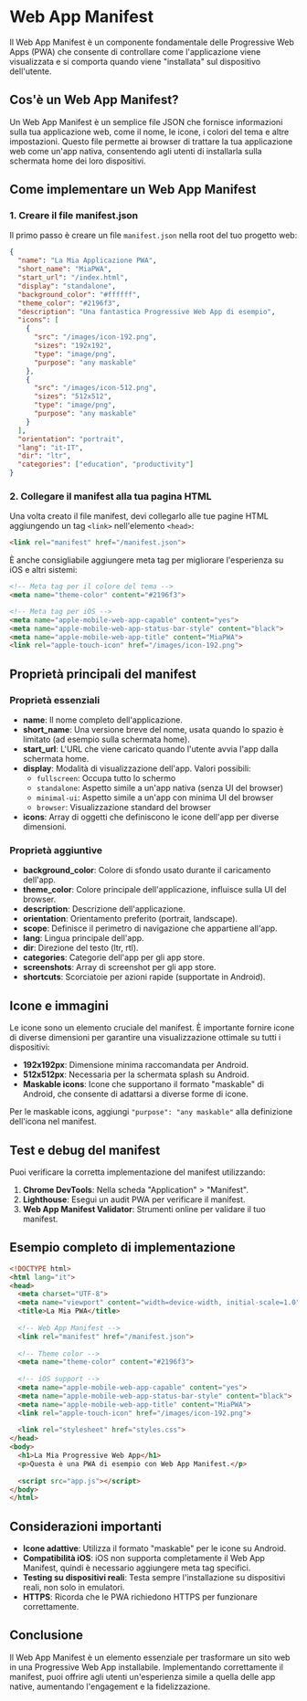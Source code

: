 # Web App Manifest

Il Web App Manifest è un componente fondamentale delle Progressive Web Apps (PWA) che consente di controllare come l'applicazione viene visualizzata e si comporta quando viene "installata" sul dispositivo dell'utente.

## Cos'è un Web App Manifest?

Un Web App Manifest è un semplice file JSON che fornisce informazioni sulla tua applicazione web, come il nome, le icone, i colori del tema e altre impostazioni. Questo file permette ai browser di trattare la tua applicazione web come un'app nativa, consentendo agli utenti di installarla sulla schermata home dei loro dispositivi.

## Come implementare un Web App Manifest

### 1. Creare il file manifest.json

Il primo passo è creare un file `manifest.json` nella root del tuo progetto web:

```json
{
  "name": "La Mia Applicazione PWA",
  "short_name": "MiaPWA",
  "start_url": "/index.html",
  "display": "standalone",
  "background_color": "#ffffff",
  "theme_color": "#2196f3",
  "description": "Una fantastica Progressive Web App di esempio",
  "icons": [
    {
      "src": "/images/icon-192.png",
      "sizes": "192x192",
      "type": "image/png",
      "purpose": "any maskable"
    },
    {
      "src": "/images/icon-512.png",
      "sizes": "512x512",
      "type": "image/png",
      "purpose": "any maskable"
    }
  ],
  "orientation": "portrait",
  "lang": "it-IT",
  "dir": "ltr",
  "categories": ["education", "productivity"]
}
```

### 2. Collegare il manifest alla tua pagina HTML

Una volta creato il file manifest, devi collegarlo alle tue pagine HTML aggiungendo un tag `<link>` nell'elemento `<head>`:

```html
<link rel="manifest" href="/manifest.json">
```

È anche consigliabile aggiungere meta tag per migliorare l'esperienza su iOS e altri sistemi:

```html
<!-- Meta tag per il colore del tema -->
<meta name="theme-color" content="#2196f3">

<!-- Meta tag per iOS -->
<meta name="apple-mobile-web-app-capable" content="yes">
<meta name="apple-mobile-web-app-status-bar-style" content="black">
<meta name="apple-mobile-web-app-title" content="MiaPWA">
<link rel="apple-touch-icon" href="/images/icon-192.png">
```

## Proprietà principali del manifest

### Proprietà essenziali

- **name**: Il nome completo dell'applicazione.
- **short_name**: Una versione breve del nome, usata quando lo spazio è limitato (ad esempio sulla schermata home).
- **start_url**: L'URL che viene caricato quando l'utente avvia l'app dalla schermata home.
- **display**: Modalità di visualizzazione dell'app. Valori possibili:
  - `fullscreen`: Occupa tutto lo schermo
  - `standalone`: Aspetto simile a un'app nativa (senza UI del browser)
  - `minimal-ui`: Aspetto simile a un'app con minima UI del browser
  - `browser`: Visualizzazione standard del browser
- **icons**: Array di oggetti che definiscono le icone dell'app per diverse dimensioni.

### Proprietà aggiuntive

- **background_color**: Colore di sfondo usato durante il caricamento dell'app.
- **theme_color**: Colore principale dell'applicazione, influisce sulla UI del browser.
- **description**: Descrizione dell'applicazione.
- **orientation**: Orientamento preferito (portrait, landscape).
- **scope**: Definisce il perimetro di navigazione che appartiene all'app.
- **lang**: Lingua principale dell'app.
- **dir**: Direzione del testo (ltr, rtl).
- **categories**: Categorie dell'app per gli app store.
- **screenshots**: Array di screenshot per gli app store.
- **shortcuts**: Scorciatoie per azioni rapide (supportate in Android).

## Icone e immagini

Le icone sono un elemento cruciale del manifest. È importante fornire icone di diverse dimensioni per garantire una visualizzazione ottimale su tutti i dispositivi:

- **192x192px**: Dimensione minima raccomandata per Android.
- **512x512px**: Necessaria per la schermata splash su Android.
- **Maskable icons**: Icone che supportano il formato "maskable" di Android, che consente di adattarsi a diverse forme di icone.

Per le maskable icons, aggiungi `"purpose": "any maskable"` alla definizione dell'icona nel manifest.

## Test e debug del manifest

Puoi verificare la corretta implementazione del manifest utilizzando:

1. **Chrome DevTools**: Nella scheda "Application" > "Manifest".
2. **Lighthouse**: Esegui un audit PWA per verificare il manifest.
3. **Web App Manifest Validator**: Strumenti online per validare il tuo manifest.

## Esempio completo di implementazione

```html
<!DOCTYPE html>
<html lang="it">
<head>
  <meta charset="UTF-8">
  <meta name="viewport" content="width=device-width, initial-scale=1.0">
  <title>La Mia PWA</title>
  
  <!-- Web App Manifest -->
  <link rel="manifest" href="/manifest.json">
  
  <!-- Theme color -->
  <meta name="theme-color" content="#2196f3">
  
  <!-- iOS support -->
  <meta name="apple-mobile-web-app-capable" content="yes">
  <meta name="apple-mobile-web-app-status-bar-style" content="black">
  <meta name="apple-mobile-web-app-title" content="MiaPWA">
  <link rel="apple-touch-icon" href="/images/icon-192.png">
  
  <link rel="stylesheet" href="styles.css">
</head>
<body>
  <h1>La Mia Progressive Web App</h1>
  <p>Questa è una PWA di esempio con Web App Manifest.</p>
  
  <script src="app.js"></script>
</body>
</html>
```

## Considerazioni importanti

- **Icone adattive**: Utilizza il formato "maskable" per le icone su Android.
- **Compatibilità iOS**: iOS non supporta completamente il Web App Manifest, quindi è necessario aggiungere meta tag specifici.
- **Testing su dispositivi reali**: Testa sempre l'installazione su dispositivi reali, non solo in emulatori.
- **HTTPS**: Ricorda che le PWA richiedono HTTPS per funzionare correttamente.

## Conclusione

Il Web App Manifest è un elemento essenziale per trasformare un sito web in una Progressive Web App installabile. Implementando correttamente il manifest, puoi offrire agli utenti un'esperienza simile a quella delle app native, aumentando l'engagement e la fidelizzazione.